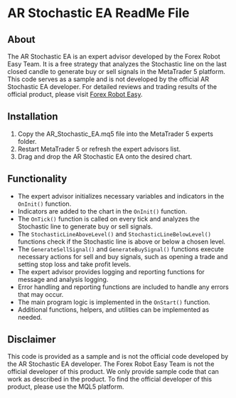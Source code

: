 # AR Stochastic EA ReadMe File

## About
The AR Stochastic EA is an expert advisor developed by the Forex Robot Easy Team. It is a free strategy that analyzes the Stochastic line on the last closed candle to generate buy or sell signals in the MetaTrader 5 platform. This code serves as a sample and is not developed by the official AR Stochastic EA developer. For detailed reviews and trading results of the official product, please visit [Forex Robot Easy](https://forexroboteasy.com/forex-robot-review/ar-stochastic-ea-mt5-review-a-professional-forex-traders-analysis-of-this-free-strategy/).

## Installation
1. Copy the AR_Stochastic_EA.mq5 file into the MetaTrader 5 experts folder.
2. Restart MetaTrader 5 or refresh the expert advisors list.
3. Drag and drop the AR Stochastic EA onto the desired chart.

## Functionality
- The expert advisor initializes necessary variables and indicators in the `OnInit()` function.
- Indicators are added to the chart in the `OnInit()` function.
- The `OnTick()` function is called on every tick and analyzes the Stochastic line to generate buy or sell signals.
- The `StochasticLineAboveLevel()` and `StochasticLineBelowLevel()` functions check if the Stochastic line is above or below a chosen level.
- The `GenerateSellSignal()` and `GenerateBuySignal()` functions execute necessary actions for sell and buy signals, such as opening a trade and setting stop loss and take profit levels.
- The expert advisor provides logging and reporting functions for message and analysis logging.
- Error handling and reporting functions are included to handle any errors that may occur.
- The main program logic is implemented in the `OnStart()` function.
- Additional functions, helpers, and utilities can be implemented as needed.

## Disclaimer
This code is provided as a sample and is not the official code developed by the AR Stochastic EA developer. The Forex Robot Easy Team is not the official developer of this product. We only provide sample code that can work as described in the product. To find the official developer of this product, please use the MQL5 platform.
